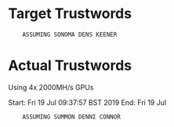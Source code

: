 # Target Trustwords

```
    ASSUMING SONOMA DENS KEENER
```

# Actual Trustwords

Using 4x 2000MH/s GPUs

Start: Fri 19 Jul 09:37:57 BST 2019
End:   Fri 19 Jul 

```
    ASSUMING SUMMON DENNI CONNOR
```
